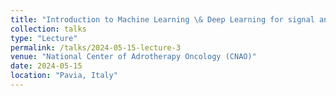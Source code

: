 ```yaml
---
title: "Introduction to Machine Learning \& Deep Learning for signal and data analysis"
collection: talks
type: "Lecture"
permalink: /talks/2024-05-15-lecture-3
venue: "National Center of Adrotherapy Oncology (CNAO)"
date: 2024-05-15
location: "Pavia, Italy"
---
```

